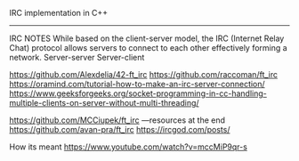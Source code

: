 IRC implementation in C++

------------------
IRC NOTES
While based on the client-server model, the IRC (Internet Relay Chat)
   protocol allows servers to connect to each other effectively forming
   a network.
Server-server
Server-client 






https://github.com/Alexdelia/42-ft_irc
https://github.com/raccoman/ft_irc
https://oramind.com/tutorial-how-to-make-an-irc-server-connection/
https://www.geeksforgeeks.org/socket-programming-in-cc-handling-multiple-clients-on-server-without-multi-threading/

https://github.com/MCCiupek/ft_irc —resources at the end
https://github.com/avan-pra/ft_irc
https://ircgod.com/posts/


How its meant
https://www.youtube.com/watch?v=mccMiP9qr-s
